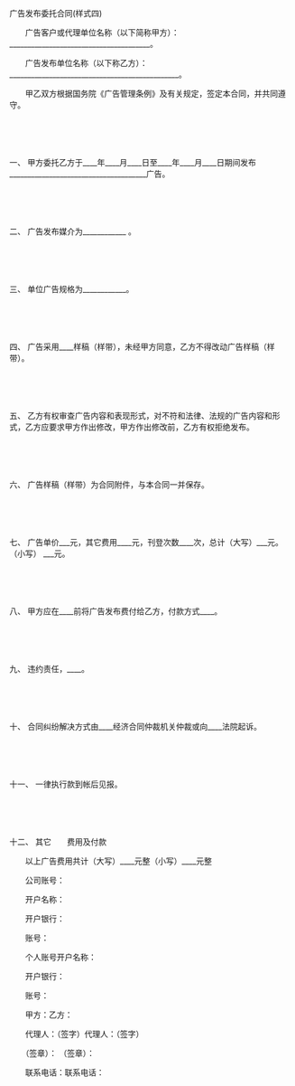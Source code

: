 



广告发布委托合同(样式四)



 

　　广告客户或代理单位名称（以下简称甲方）：_______________________________________。

　　广告发布单位名称（以下称乙方）：_______________________________________________。　　

　　甲乙双方根据国务院《广告管理条例》及有关规定，签定本合同，并共同遵守。

　　

　　

一、
甲方委托乙方于____年____月____日至____年____月____日期间发布______________________________________广告。

　　

　　

二、
广告发布媒介为____________ 。

　　

　　

三、
单位广告规格为____________。

　　

　　

四、
广告采用____样稿（样带），未经甲方同意，乙方不得改动广告样稿（样带）。

　　

　　

五、
乙方有权审查广告内容和表现形式，对不符和法律、法规的广告内容和形式，乙方应要求甲方作出修改，甲方作出修改前，乙方有权拒绝发布。

　　

　　

六、
广告样稿（样带）为合同附件，与本合同一并保存。

　　

　　

七、
广告单价___元，其它费用____元，刊登次数____次，总计（大写）___元。（小写） ___元。

　　

　　

八、
甲方应在____前将广告发布费付给乙方，付款方式____。

　　

　　

九、
违约责任，____。

　　

　　

十、
合同纠纷解决方式由____经济合同仲裁机关仲裁或向____法院起诉。

　　

　　

十一、
一律执行款到帐后见报。

　　

　　

十二、
其它　　费用及付款

　　以上广告费用共计（大写）____元整（小写）____元整

　　公司账号：

　　开户名称：

　　开户银行：

　　账号：

　　个人账号开户名称：

　　开户银行：

　　账号：　　

　　甲方：乙方：

　　代理人：（签字）代理人：（签字）

　　（签章）： （签章）：

　　联系电话：联系电话：

　　